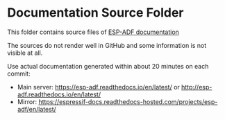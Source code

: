 # Documentation Source Folder

This folder contains source files of [ESP-ADF documentation](https://esp-adf.readthedocs.io/en/latest/)

The sources do not render well in GitHub and some information is not visible at all.

Use actual documentation generated within about 20 minutes on each commit:

* Main server: https://esp-adf.readthedocs.io/en/latest/ or http://esp-adf.readthedocs.io/en/latest/
* Mirror: https://espressif-docs.readthedocs-hosted.com/projects/esp-adf/en/latest/
